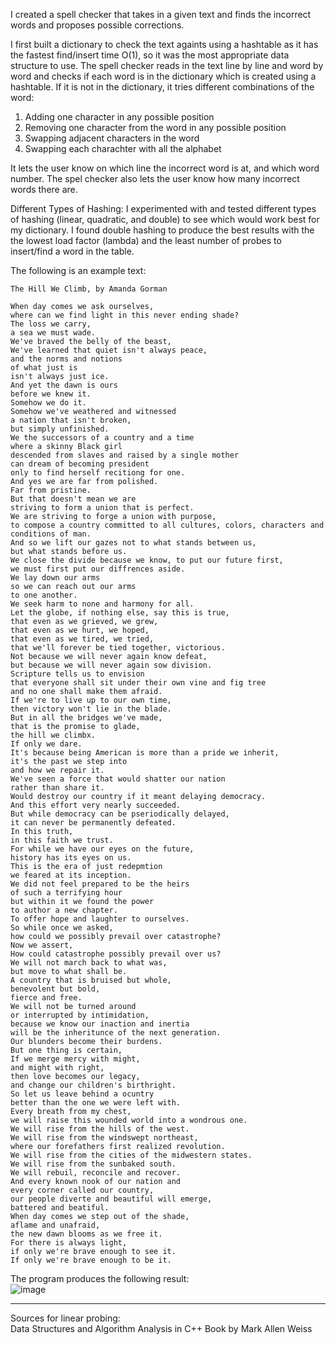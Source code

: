 I created a spell checker that takes in a given text and finds the incorrect words and proposes possible corrections.

I first built a dictionary to check the text againts using a hashtable as it has the fastest find/insert time O(1), so it was the most 
appropriate data structure to use.
The spell checker reads in the text line by line and word by word and checks if each word is in the dictionary which is created
using a hashtable. If it is not in the dictionary, it tries different combinations of the word:
1. Adding one character in any possible position
2. Removing one character from the word in any possible position
3. Swapping adjacent characters in the word
4. Swapping each charachter with all the alphabet

It lets the user know on which line the incorrect word is at, and which word number.
The spel checker also lets the user know how many incorrect words there are.

Different Types of Hashing:
I experimented with and tested different types of hashing (linear, quadratic, and double) to see which would work best for
my dictionary. I found double hashing to produce the best results with the the lowest load factor (lambda) and the least number of 
probes to insert/find a word in the table.

The following is an example text:
```
The Hill We Climb, by Amanda Gorman

When day comes we ask ourselves,
where can we find light in this never ending shade?
The loss we carry,
a sea we must wade.
We've braved the belly of the beast,
We've learned that quiet isn't always peace,
and the norms and notions
of what just is
isn't always just ice.
And yet the dawn is ours
before we knew it.
Somehow we do it.
Somehow we've weathered and witnessed
a nation that isn't broken,
but simply unfinished.
We the successors of a country and a time
where a skinny Black girl
descended from slaves and raised by a single mother
can dream of becoming president
only to find herself recitiong for one.
And yes we are far from polished.
Far from pristine.
But that doesn't mean we are
striving to form a union that is perfect.
We are striving to forge a union with purpose,
to compose a country committed to all cultures, colors, characters and
conditions of man.
And so we lift our gazes not to what stands between us,
but what stands before us.
We close the divide because we know, to put our future first,
we must first put our diffrences aside.
We lay down our arms
so we can reach out our arms
to one another.
We seek harm to none and harmony for all.
Let the globe, if nothing else, say this is true,
that even as we grieved, we grew,
that even as we hurt, we hoped,
that even as we tired, we tried,
that we'll forever be tied together, victorious.
Not because we will never again know defeat,
but because we will never again sow division.
Scripture tells us to envision
that everyone shall sit under their own vine and fig tree
and no one shall make them afraid.
If we're to live up to our own time,
then victory won't lie in the blade.
But in all the bridges we've made,
that is the promise to glade,
the hill we climbx.
If only we dare.
It's because being American is more than a pride we inherit,
it's the past we step into
and how we repair it.
We've seen a force that would shatter our nation
rather than share it.
Would destroy our country if it meant delaying democracy.
And this effort very nearly succeeded.
But while democracy can be pseriodically delayed,
it can never be permanently defeated.
In this truth,
in this faith we trust.
For while we have our eyes on the future,
history has its eyes on us.
This is the era of just redepmtion
we feared at its inception.
We did not feel prepared to be the heirs
of such a terrifying hour
but within it we found the power
to author a new chapter.
To offer hope and laughter to ourselves.
So while once we asked,
how could we possibly prevail over catastrophe?
Now we assert,
How could catastrophe possibly prevail over us?
We will not march back to what was,
but move to what shall be.
A country that is bruised but whole,
benevolent but bold,
fierce and free.
We will not be turned around
or interrupted by intimidation,
because we know our inaction and inertia
will be the inheritunce of the next generation.
Our blunders become their burdens.
But one thing is certain,
If we merge mercy with might,
and might with right,
then love becomes our legacy,
and change our children's birthright.
So let us leave behind a ocuntry
better than the one we were left with.
Every breath from my chest,
we will raise this wounded world into a wondrous one.
We will rise from the hills of the west.
We will rise from the windswept northeast,
where our forefathers first realized revolution.
We will rise from the cities of the midwestern states.
We will rise from the sunbaked south.
We will rebuil, reconcile and recover.
And every known nook of our nation and
every corner called our country,
our people diverte and beautiful will emerge,
battered and beatiful.
When day comes we step out of the shade,
aflame and unafraid,
the new dawn blooms as we free it.
For there is always light,
if only we're brave enough to see it.
If only we're brave enough to be it.
```
The program produces the following result:  
![image](https://user-images.githubusercontent.com/13136399/117094762-a568a200-ad32-11eb-9310-1e0761af5cd3.png)


---

Sources for linear probing:    
Data Structures and Algorithm Analysis in C++ 
Book by Mark Allen Weiss
